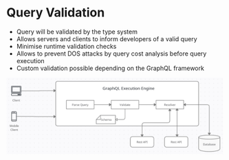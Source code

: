 # Query Validation

- Query will be validated by the type system
- Allows servers and clients to inform developers of a valid query
- Minimise runtime validation checks
- Allows to prevent DOS attacks by query cost analysis before query execution
- Custom validation possible depending on the GraphQL framework

![GraphQL Execution Engine](graphql-execution-engine.png)